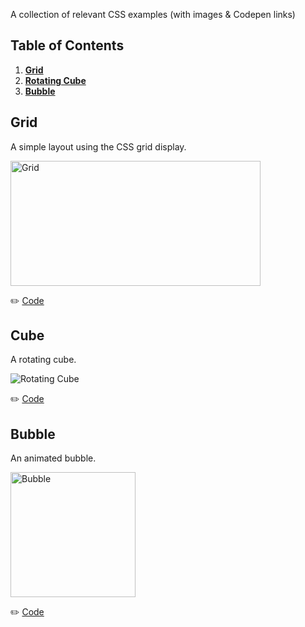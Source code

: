 A collection of relevant CSS examples (with images & Codepen links)

## Table of Contents

1. **[Grid](#grid)**
2. **[Rotating Cube](#cube)**
3. **[Bubble](#bubble)**


## Grid

A simple layout using the CSS grid display.

<img src="https://user-images.githubusercontent.com/15229355/34170285-391b33ae-e4e2-11e7-9c85-3c364070e422.png" alt="Grid" width="400" height="200">

:pencil2: [Code](https://codepen.io/christopherkade/pen/ppyavp)


## Cube

A rotating cube.

<img src="https://user-images.githubusercontent.com/15229355/34170999-c0e621c0-e4e4-11e7-8220-967180658faf.png" alt="Rotating Cube">

:pencil2: [Code](https://codepen.io/christopherkade/pen/OzNvRE)

## Bubble

An animated bubble.

<img src="https://user-images.githubusercontent.com/15229355/34171153-46682adc-e4e5-11e7-8cac-f3f8528dd3b3.png" alt="Bubble" width="200" height="200">

:pencil2: [Code](https://codepen.io/christopherkade/pen/wpGmdY)

